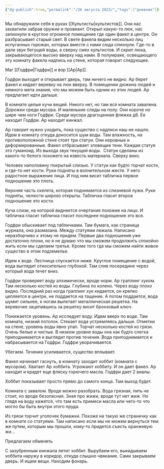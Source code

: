 ```yaml
---
{"dg-publish":true,"permalink":"/26 августа 2023/","tags":["дневник"]}
---
```


Мы обнаружили себя в руках [[Культисты\|культистов]]. Они нас захватили забрав оружие и провиант. Открыл какую-то люк, нас запихнули в круглое огромное помещение где один факел в центре. Он разбрасывает старый свет. В свете факела видим несколько лиц испуганных горожан, которых вместе с нами сюда спихнули. Где-то в дали звук бегущей воды, а сверху смех культистов. И скрип люка, закрывающегося высоко вверху над нами. В полумраке, освещающего эту комнату факела надпись на стене, которая говорит следующее.

Маг [[Годфри\|Годфри]] и вор [[Ар\|Ар]].

Годфри выходит и открывает дверь, там ничего не видно. Ар берет факел и кидает веревку на люк вверху. В помещении дюжина людей и немного мета знания, что мы можем быть одним из этих людей. Ар предлагает идти дальше.

В комнате целые кучи вещей. Никого нет, но там вся комната завалена. Дорожки среди мусора. И маленькие следы на полу. Они короче но шире чем ноги Годфри. Среди мусора драгоценная фляжка д6. Ее находит Годфри. Ар находит кинжал.

Ар говорит нужно уходить, пока существо с надписи наш не нашло. Идем в комнату откуда доносится шум воды. Там влажность, на противоположной стене стоят три статуи. Они неровные и деформированные. Факел отбрасывает зловещие тени. Каждая статуя это гуманоид. Из выхода звук текущей воды.  Статуи сделаны из какого-то белого похожего на известь материала. Сверху вниз.

Человек наполовину покрытый слизью. У статуи как будто торчат кости, и где-то нет кости. Руки подняты в волнительном жесте. У него радостное выражение лица. И под ним висит табличка первое подношение это плоть.

Верхняя часть скелета, которая поднимается из слизневой лужи. Руки подняты, челюсти широко открыты. Табличка гласит второе подношение это кости.

Куча слизи, на которой виднеется очертания похожие на лицо. И табличка гласит табличка гласит последнее подношение это все.

Годфри обыскивает под табличками. Там бумага, как страница журнала, она размазана. Между статуями лежала. Написано неразборчиво к этому не придем. Первые два подношения уже достаточно плохи, но я не думаю что мы сможем продолжить спокойно жить если мы сделаем третье. Кроме того где мы сможем найти живое существо в этом подземелье.

Идем к воде. Лестница спускается ниже. Круглое помещение с водой, вода выглядит относительно глубокой. Там слив посередине через который вода течет вниз.

Годфри проверяет воду алхимически, вроде норм. Ар граплинг хуком. Там несколько костей из воды. Глубина по колено. Через воду плохо видно. Последний раз когда граплинг хук кидается, он крепко цепляется в центре, не поддается на тащение. А потом поддается, вода шумит сильнее, к ногам вылетает металлическая решетка. На веревочке зацепившись за решетку висит бронзовый ключ.

Понижается уровень. Ар исследует воду. Идем вверх по воде. Там комната, низкий потолок. Стекает вода устремляясь дальше. Отметки на стене, уровень воды явно упал. Торчат несколько костей из грязи. Очень белые и чистые. В низком уровне воды она как будто слегка приподнимается и выглядит против течения. Вода приподнимается и набрасывается на Годфри. Годфри уворачивается.

Убегаем. Течение усиливается, существо вплывает.

Факел начинает гаснуть, в комнату заходит хоббит (комната с мусором). Хватает Ар хоббита. Угрожают хоббиту. И он дает факел. Ар находит и крадет еще фляску горючего масла. Годфри дает 2 виалы.

Хоббит показывает просто прямо до самого конца. Там выход будет.

Комната с завалом. Вроде можно разобрать. Вода грязная, пить не стоит, но вроде безопасная. Зная про жижи, вроде тут нет жиж. Но глядя на воду кажется, что там есть примеси масла или чего-то что могло бы быть внутри этого пруда.

Из грязи торчит уголочек бумажки. Похоже на такую же страничку как в комнате со статуями. Там написано если мы не можем вернуться тем же путем, которым мы прошли, кому-то придется съесть оранжевую жи...

Предлагаем обменять

С зазубренным кинжала летит хоббит. Вырубаем его, выкидываем хоббита наружу в коридор, откуда слышно чвякание. Сами закрываем дверь. И ищем вещи. Находим фонарь.
